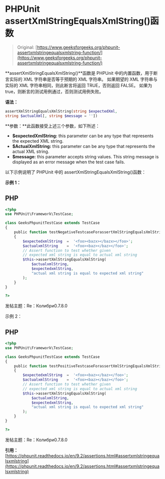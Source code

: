 # PHPUnit assertXmlStringEqualsXmlString()函数

> Original: [https://www.geeksforgeeks.org/phpunit-assertxmlstringequalsxmlstring-function/](https://www.geeksforgeeks.org/phpunit-assertxmlstringequalsxmlstring-function/)

**assertXmlStringEqualsXmlString()**函数是 PHPUnit 中的内置函数，用于断言实际的 XML 字符串是否等于预期的 XML 字符串。 如果期望的 XML 字符串与实际的 XML 字符串相同，则此断言将返回 TRUE，否则返回 FALSE。 如果为 true，则断言的测试用例通过，否则测试用例失败。

**语法：**

```php
assertXmlStringEqualsXmlString(string $expectedXml, 
string $actualXml[, string $message = ''])

```

**参数：**此函数接受上述三个参数，如下所述：

*   **$expectedXmlString:** this parameter can be any type that represents the expected XML string.
*   **$ActualXmlString:** this parameter can be any type that represents the actual XML string.
*   **$message:** this parameter accepts string values. This string message is displayed as an error message when the test case fails.

以下示例说明了 PHPUnit 中的 assertXmlStringEqualsXmlString()函数：

**示例 1：**

## PHP

```php
<?php 
use PHPUnit\Framework\TestCase; 

class GeeksPhpunitTestCase extends TestCase 
{ 
    public function testNegativeTestcaseForassertXmlStringEqualsXmlString()
    { 
        $expectedxmlString  =  '<foo><bazx></bazx></foo>'; 
        $actualxmlString    =  '<foo><baz></baz></foo>';
        // Assert function to test whether given 
        // expected xml string is equal to actual xml string
        $this->assertXmlStringEqualsXmlString(
            $actualxmlString,
            $expectedxmlString,
            "actual xml string is equal to expected xml string"
        ); 
    } 
} 

?> 
```

发帖主题：Re：Колибри0.7.8.0

示例 2：

## PHP

```php
<?php 
use PHPUnit\Framework\TestCase; 

class GeeksPhpunitTestCase extends TestCase 
{ 
    public function testPositiveTestcaseForassertXmlStringEqualsXmlString()
    { 
        $expectedxmlString  =  '<foo><baz></baz></foo>'; 
        $actualxmlString    =  '<foo><baz></baz></foo>';
        // Assert function to test whether given 
        // expected xml string is equal to actual xml string
        $this->assertXmlStringEqualsXmlString(
            $actualxmlString,
            $expectedxmlString,
            "actual xml string is equal to expected xml string"
        ); 
    } 
} 

?> 
```

发帖主题：Re：Колибри0.7.8.0

**引用：**[https://phpunit.readthedocs.io/en/9.2/assertions.html#assertxmlstringequalsxmlstring](https://phpunit.readthedocs.io/en/9.2/assertions.html#assertxmlstringequalsxmlstring)